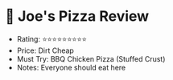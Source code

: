 # 🍕 Joe's Pizza Review

- Rating: ⭐⭐⭐⭐⭐⭐⭐⭐⭐
- Price: Dirt Cheap
- Must Try: BBQ Chicken Pizza (Stuffed Crust)
- Notes: Everyone should eat here

